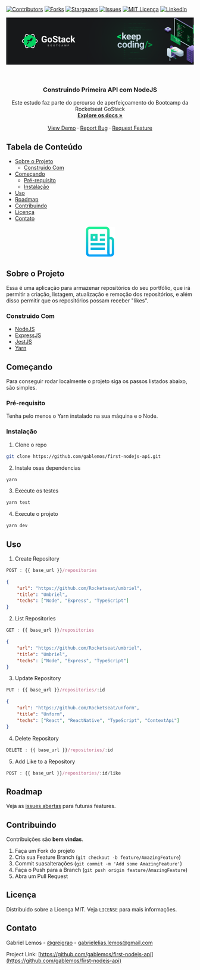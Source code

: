 <!-- PROJECT SHIELDS -->
<!--
*** I'm using markdown "reference style" links for readability.
*** Reference links are enclosed in brackets [ ] instead of parentheses ( ).
*** See the bottom of this document for the declaration of the reference variables
*** for contributors-url, forks-url, etc. This is an optional, concise syntax you may use.
*** https://www.markdownguide.org/basic-syntax/#reference-style-links
-->
[![Contributors][contributors-shield]][contributors-url]
[![Forks][forks-shield]][forks-url]
[![Stargazers][stars-shield]][stars-url]
[![Issues][issues-shield]][issues-url]
[![MIT Licença][license-shield]][license-url]
[![LinkedIn][linkedin-shield]][linkedin-url]



[![Product Name Screen Shot][product-screenshot]]()
<!-- PROJECT LOGO -->
<br />
<p align="center">
  

  <h3 align="center">Construindo Primeira API com NodeJS</h3>

  <p align="center">
    Este estudo faz parte do percurso de aperfeiçoamento do Bootcamp da Rocketseat GoStack
    <br />
    <a href="https://github.com/gablemos/first-nodejs-api"><strong>Explore os docs »</strong></a>
    <br />
    <br />
    <a href="https://github.com/gablemos/first-nodejs-api">View Demo</a>
    ·
    <a href="https://github.com/gablemos/first-nodejs-api/issues">Report Bug</a>
    ·
    <a href="https://github.com/gablemos/first-nodejs-api/issues">Request Feature</a>
  </p>
</p>



<!-- TABLE OF CONTENTS -->
## Tabela de Conteúdo

* [Sobre o Projeto](#sobre-o-projeto)
  * [Construido Com](#construido-com)
* [Começando](#começando)
  * [Pré-requisito](#pré-requisito)
  * [Instalação](#instalação)
* [Uso](#uso)
* [Roadmap](#roadmap)
* [Contribuindo](#contribuindo)
* [Licença](#licença)
* [Contato](#contato)

<p align="center">
<a href="https://github.com/gablemos/first-nodejs-api">
    <img src="images/logo.png" alt="Logo" width="80" height="80">
  </a>
</p>

<!-- Sobre o Projeto -->
## Sobre o Projeto


Essa é uma aplicação para armazenar repositórios do seu portfólio, que irá permitir a criação, listagem, atualização e remoção dos repositórios, e além disso permitir que os repositórios possam receber "likes".


### Construido Com

* [NodeJS](https://nodejs.org/en/)
* [ExpressJS](https://expressjs.com/pt-br/)
* [JestJS](https://jestjs.io)
* [Yarn](https://yarnpkg.com)



<!-- Começando -->
## Começando

Para conseguir rodar localmente o projeto siga os passos listados abaixo, são simples.

### Pré-requisito

Tenha pelo menos o Yarn instalado na sua máquina e o Node.


### Instalação
 
1. Clone o repo
```sh
git clone https://github.com/gablemos/first-nodejs-api.git
```
2. Instale osas dependencias
```sh
yarn
```
3. Execute os testes
```sh
yarn test
```
4. Execute o projeto
```sh
yarn dev
```



<!-- USAGE EXAMPLES -->
## Uso

1. Create Repository
```js
POST : {{ base_url }}/repositories
```
```json
{
	"url": "https://github.com/Rocketseat/umbriel",
	"title": "Umbriel",
	"techs": ["Node", "Express", "TypeScript"]
}
```
2. List Repositories
```js
GET : {{ base_url }}/repositories
```
```json
{
	"url": "https://github.com/Rocketseat/umbriel",
	"title": "Umbriel",
	"techs": ["Node", "Express", "TypeScript"]
}
```
3. Update Repository
```js
PUT : {{ base_url }}/repositories/:id
```
```json
{
	"url": "https://github.com/Rocketseat/unform",
	"title": "Unform",
	"techs": ["React", "ReactNative", "TypeScript", "ContextApi"]
}
```
4. Delete Repository
```js
DELETE : {{ base_url }}/repositories/:id
```
5. Add Like to a Repository
```js
POST : {{ base_url }}/repositories/:id/like
```


<!-- ROADMAP -->
## Roadmap

Veja as [issues abertas](https://github.com/gablemos/first-nodejs-api/issues) para futuras features.



<!-- CONTRIBUTING -->
## Contribuindo

Contribuições são **bem vindas**.

1. Faça um Fork do projeto
2. Cria sua Feature Branch (`git checkout -b feature/AmazingFeature`)
3. Commit suasalterações (`git commit -m 'Add some AmazingFeature'`)
4. Faça o Push para a Branch (`git push origin feature/AmazingFeature`)
5. Abra um Pull Request



<!-- LICENSE -->
## Licença

Distribuido sobre a Licença MIT. Veja `LICENSE` para mais informações.



<!-- CONTACT -->
## Contato

Gabriel Lemos - [@greigrao](https://www.instagram.com/greigrao/) - gabrielelias.lemos@gmail.com

Project Link: [https://github.com/gablemos/first-nodejs-api](https://github.com/gablemos/first-nodejs-api)






<!-- MARKDOWN LINKS & IMAGES -->
<!-- https://www.markdownguide.org/basic-syntax/#reference-style-links -->
[contributors-shield]: https://img.shields.io/github/contributors/gablemos/first-nodejs-api.svg?style=flat-square
[contributors-url]: https://github.com/gablemos/first-nodejs-api/graphs/contributors
[forks-shield]: https://img.shields.io/github/forks/gablemos/first-nodejs-api.svg?style=flat-square
[forks-url]: https://github.com/gablemos/first-nodejs-api/network/members
[stars-shield]: https://img.shields.io/github/stars/gablemos/first-nodejs-api.svg?style=flat-square
[stars-url]: https://github.com/gablemos/first-nodejs-api/stargazers
[issues-shield]: https://img.shields.io/github/issues/gablemos/first-nodejs-api.svg?style=flat-square
[issues-url]: https://github.com/gablemos/first-nodejs-api/issues
[license-shield]: https://img.shields.io/github/license/gablemos/first-nodejs-api.svg?style=flat-square
[license-url]: https://github.com/gablemos/first-nodejs-api/blob/master/LICENSE.txt
[linkedin-shield]: https://img.shields.io/badge/-LinkedIn-black.svg?style=flat-square&logo=linkedin&colorB=555
[linkedin-url]: https://linkedin.com/in/lemosgabriel
[product-screenshot]: images/screenshot.png
